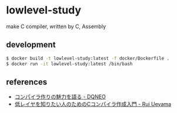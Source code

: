 # lowlevel-study
make C compiler, written by C, Assembly

## development

```bash
$ docker build -t lowlevel-study:latest -f docker/Dockerfile .
$ docker run -it lowlevel-study:latest /bin/bash
```

## references
- [コンパイラ作りの魅力を語る - DQNEO](https://speakerdeck.com/dqneo/making-compilers-is-fun)
- [低レイヤを知りたい人のためのCコンパイラ作成入門 - Rui Ueyama](https://www.sigbus.info/compilerbook)
